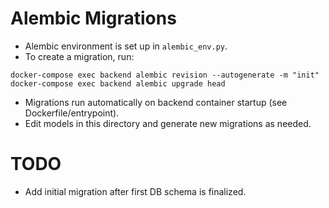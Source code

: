 # Alembic Migrations

- Alembic environment is set up in `alembic_env.py`.
- To create a migration, run:

```
docker-compose exec backend alembic revision --autogenerate -m "init"
docker-compose exec backend alembic upgrade head
```

- Migrations run automatically on backend container startup (see Dockerfile/entrypoint).
- Edit models in this directory and generate new migrations as needed.

# TODO
- Add initial migration after first DB schema is finalized.
